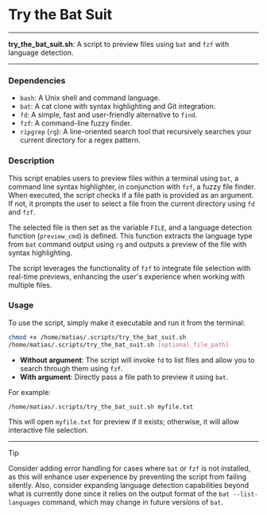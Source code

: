 # Try the Bat Suit

---

**try_the_bat_suit.sh**: A script to preview files using `bat` and `fzf` with language detection.

---

### Dependencies

- `bash`: A Unix shell and command language.
- `bat`: A cat clone with syntax highlighting and Git integration.
- `fd`: A simple, fast and user-friendly alternative to `find`.
- `fzf`: A command-line fuzzy finder.
- `ripgrep` (`rg`): A line-oriented search tool that recursively searches your current directory for a regex pattern.

### Description

This script enables users to preview files within a terminal using `bat`, a command line syntax highlighter, in conjunction with `fzf`, a fuzzy file finder. When executed, the script checks if a file path is provided as an argument. If not, it prompts the user to select a file from the current directory using `fd` and `fzf`.

The selected file is then set as the variable `FILE`, and a language detection function (`preview_cmd`) is defined. This function extracts the language type from `bat` command output using `rg` and outputs a preview of the file with syntax highlighting. 

The script leverages the functionality of `fzf` to integrate file selection with real-time previews, enhancing the user's experience when working with multiple files. 

### Usage

To use the script, simply make it executable and run it from the terminal:

```bash
chmod +x /home/matias/.scripts/try_the_bat_suit.sh
/home/matias/.scripts/try_the_bat_suit.sh [optional_file_path]
```

- **Without argument**: The script will invoke `fd` to list files and allow you to search through them using `fzf`.
- **With argument**: Directly pass a file path to preview it using `bat`.

For example:

```bash
/home/matias/.scripts/try_the_bat_suit.sh myfile.txt
```

This will open `myfile.txt` for preview if it exists; otherwise, it will allow interactive file selection.

---

> [!TIP] 
> Consider adding error handling for cases where `bat` or `fzf` is not installed, as this will enhance user experience by preventing the script from failing silently. Also, consider expanding language detection capabilities beyond what is currently done since it relies on the output format of the `bat --list-languages` command, which may change in future versions of `bat`.